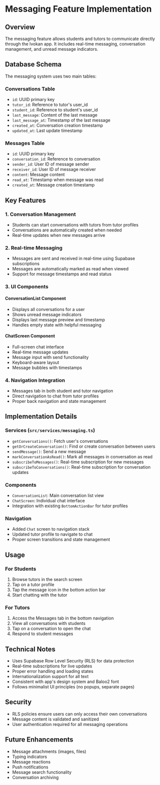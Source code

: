 # Messaging Feature Implementation

## Overview

The messaging feature allows students and tutors to communicate directly through the Ivokan app. It includes real-time messaging, conversation management, and unread message indicators.

## Database Schema

The messaging system uses two main tables:

### Conversations Table
- `id`: UUID primary key
- `tutor_id`: Reference to tutor's user_id
- `student_id`: Reference to student's user_id
- `last_message`: Content of the last message
- `last_message_at`: Timestamp of the last message
- `created_at`: Conversation creation timestamp
- `updated_at`: Last update timestamp

### Messages Table
- `id`: UUID primary key
- `conversation_id`: Reference to conversation
- `sender_id`: User ID of message sender
- `receiver_id`: User ID of message receiver
- `content`: Message content
- `read_at`: Timestamp when message was read
- `created_at`: Message creation timestamp

## Key Features

### 1. Conversation Management
- Students can start conversations with tutors from tutor profiles
- Conversations are automatically created when needed
- Real-time updates when new messages arrive

### 2. Real-time Messaging
- Messages are sent and received in real-time using Supabase subscriptions
- Messages are automatically marked as read when viewed
- Support for message timestamps and read status

### 3. UI Components

#### ConversationList Component
- Displays all conversations for a user
- Shows unread message indicators
- Displays last message preview and timestamp
- Handles empty state with helpful messaging

#### ChatScreen Component
- Full-screen chat interface
- Real-time message updates
- Message input with send functionality
- Keyboard-aware layout
- Message bubbles with timestamps

### 4. Navigation Integration
- Messages tab in both student and tutor navigation
- Direct navigation to chat from tutor profiles
- Proper back navigation and state management

## Implementation Details

### Services (`src/services/messaging.ts`)
- `getConversations()`: Fetch user's conversations
- `getOrCreateConversation()`: Find or create conversation between users
- `sendMessage()`: Send a new message
- `markConversationAsRead()`: Mark all messages in conversation as read
- `subscribeToMessages()`: Real-time subscription for new messages
- `subscribeToConversations()`: Real-time subscription for conversation updates

### Components
- `ConversationList`: Main conversation list view
- `ChatScreen`: Individual chat interface
- Integration with existing `BottomActionBar` for tutor profiles

### Navigation
- Added `Chat` screen to navigation stack
- Updated tutor profile to navigate to chat
- Proper screen transitions and state management

## Usage

### For Students
1. Browse tutors in the search screen
2. Tap on a tutor profile
3. Tap the message icon in the bottom action bar
4. Start chatting with the tutor

### For Tutors
1. Access the Messages tab in the bottom navigation
2. View all conversations with students
3. Tap on a conversation to open the chat
4. Respond to student messages

## Technical Notes

- Uses Supabase Row Level Security (RLS) for data protection
- Real-time subscriptions for live updates
- Proper error handling and loading states
- Internationalization support for all text
- Consistent with app's design system and Baloo2 font
- Follows minimalist UI principles (no popups, separate pages)

## Security

- RLS policies ensure users can only access their own conversations
- Message content is validated and sanitized
- User authentication required for all messaging operations

## Future Enhancements

- Message attachments (images, files)
- Typing indicators
- Message reactions
- Push notifications
- Message search functionality
- Conversation archiving
